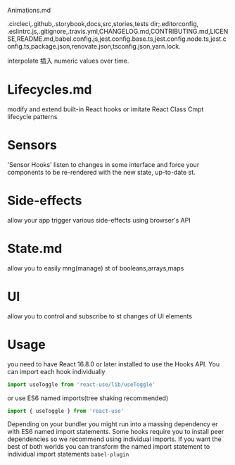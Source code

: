 Animations.md

.circleci,.github,.storybook,docs,src,stories,tests dir;.editorconfig, .eslintrc.js,.gitignore,.travis.yml,CHANGELOG.md,CONTRIBUTING.md,LICENSE,README.md,babel.config.js,jest.config.base.ts,jest.config.node.ts,jest.config.ts,package.json,renovate.json,tsconfig.json,yarn.lock.

interpolate 插入 numeric values over time.

# Lifecycles.md

modify and extend built-in React hooks or imitate React Class Cmpt lifecycle patterns

# Sensors

'Sensor Hooks' listen to changes in some interface and force your components to be re-rendered with the new state, up-to-date st.

# Side-effects

allow your app trigger various side-effects using browser's API

# State.md

allow you to easily mng(manage) st of booleans,arrays,maps

# UI

allow you to control and subscribe to st changes of UI elements

# Usage

you need to have React 16.8.0 or later installed to use the Hooks API. You can import each hook individually

```js
import useToggle from 'react-use/lib/useToggle'
```

or use ES6 named imports(tree shaking recommended)

```js
import { useToggle } from 'react-use'
```

Depending on your bundler you might run into a massing dependency er with ES6 named import statements. Some hooks require you to install peer dependencies so we recommend using individual imports. If you want the best of both worlds you can transform the named import statement to individual import statements `babel-plugin`
